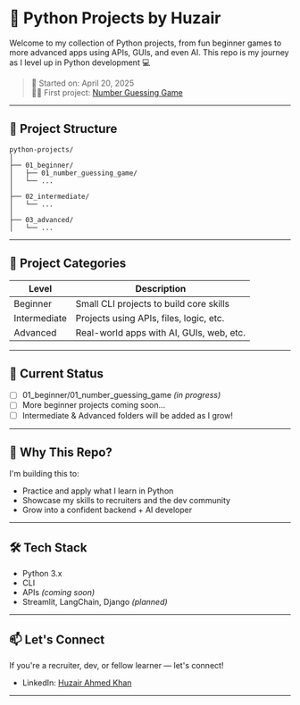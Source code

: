 # 🐍 Python Projects by Huzair

Welcome to my collection of Python projects, from fun beginner games to more advanced apps using APIs, GUIs, and even AI.
This repo is my journey as I level up in Python development 💻

> 📅 Started on: April 20, 2025  
> 👨‍💻 First project: [Number Guessing Game](01_beginner/01_number_guessing_game)

---

## 📁 Project Structure
```
python-projects/
│
├── 01_beginner/
│   ├── 01_number_guessing_game/
│   └── ...
│
├── 02_intermediate/
│   └── ...
│
├── 03_advanced/
│   └── ...
```

---

## 📌 Project Categories

| Level         | Description                              |
|---------------|------------------------------------------|
| Beginner      | Small CLI projects to build core skills  |
| Intermediate  | Projects using APIs, files, logic, etc.  |
| Advanced      | Real-world apps with AI, GUIs, web, etc. |

---

## 🚧 Current Status
- [ ] 01_beginner/01_number_guessing_game *(in progress)*
- [ ] More beginner projects coming soon...
- [ ] Intermediate & Advanced folders will be added as I grow!

---

## 🧠 Why This Repo?
I'm building this to:
- Practice and apply what I learn in Python
- Showcase my skills to recruiters and the dev community
- Grow into a confident backend + AI developer

---

## 🛠️ Tech Stack
- Python 3.x
- CLI
- APIs *(coming soon)*
- Streamlit, LangChain, Django *(planned)*

---

## 📫 Let's Connect
If you're a recruiter, dev, or fellow learner — let's connect!
- LinkedIn: [Huzair Ahmed Khan](https://linkedin.com/in/huzair-ahmed-khan)

---
